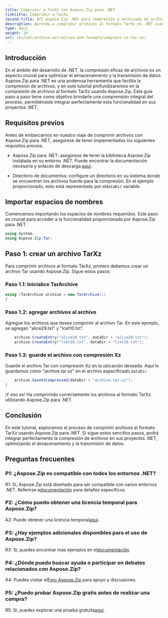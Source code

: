 ```yaml
---
title: Comprimir a TarXz con Aspose.Zip para .NET
linktitle: Comprimir a TarXz
second_title: API Aspose.Zip .NET para compresión y archivado de archivos
description: Aprenda a comprimir archivos al formato TarXz en .NET usando Aspose.Zip. Siga nuestra guía paso a paso para un almacenamiento y transmisión de archivos eficiente.
type: docs
weight: 14
url: /es/net/archive-extraction-and-formats/compress-to-tar-xz/
---
```

## Introducción

En el ámbito del desarrollo de .NET, la compresión eficaz de archivos es un aspecto crucial para optimizar el almacenamiento y la transmisión de datos. Aspose.Zip para .NET es una poderosa herramienta que facilita la compresión de archivos, y en este tutorial profundizaremos en la compresión de archivos al formato TarXz usando Aspose.Zip. Esta guía paso a paso tiene como objetivo brindarle una comprensión integral del proceso, permitiéndole integrar perfectamente esta funcionalidad en sus proyectos .NET.

## Requisitos previos

Antes de embarcarnos en nuestro viaje de comprimir archivos con Aspose.Zip para .NET, asegúrese de tener implementados los siguientes requisitos previos:

-  Aspose.Zip para .NET: asegúrese de tener la biblioteca Aspose.Zip instalada en su entorno .NET. Puede encontrar la documentación necesaria y enlaces de descarga.[aquí](https://reference.aspose.com/zip/net/).

-  Directorio de documentos: configure un directorio en su sistema donde se encuentran los archivos fuente para la compresión. En el ejemplo proporcionado, esto está representado por el`dataDir` variable.

## Importar espacios de nombres

Comencemos importando los espacios de nombres requeridos. Este paso es crucial para acceder a la funcionalidad proporcionada por Aspose.Zip para .NET.

```csharp
using System;
using Aspose.Zip.Tar;
```

## Paso 1: crear un archivo TarXz

Para comprimir archivos al formato TarXz, primero debemos crear un archivo Tar usando Aspose.Zip. Sigue estos pasos:

### Paso 1.1: Inicialice TarArchive

```csharp
using (TarArchive archive = new TarArchive())
{
```

### Paso 1.2: agregar archivos al archivo

Agregue los archivos que desea comprimir al archivo Tar. En este ejemplo, se agregan "alice29.txt" y "lcet10.txt".

```csharp
    archive.CreateEntry("alice29.txt", dataDir + "alice29.txt");
    archive.CreateEntry("lcet10.txt", dataDir + "lcet10.txt");
```

### Paso 1.3: guarde el archivo con compresión Xz

 Guarde el archivo Tar con compresión Xz en la ubicación deseada. Aquí lo guardamos como "archive.tar.xz" en el archivo especificado.`dataDir`.

```csharp
    archive.SaveXzCompressed(dataDir + "archive.tar.xz");
}
```

¡Y eso es! Ha comprimido correctamente los archivos al formato TarXz utilizando Aspose.Zip para .NET.

## Conclusión

En este tutorial, exploramos el proceso de comprimir archivos al formato TarXz usando Aspose.Zip para .NET. Si sigue estos sencillos pasos, podrá integrar perfectamente la compresión de archivos en sus proyectos .NET, optimizando el almacenamiento y la transmisión de datos.

## Preguntas frecuentes

### P1: ¿Aspose.Zip es compatible con todos los entornos .NET?

 R1: Sí, Aspose.Zip está diseñado para ser compatible con varios entornos .NET. Referirse a[documentación](https://reference.aspose.com/zip/net/) para detalles específicos.

### P2: ¿Cómo puedo obtener una licencia temporal para Aspose.Zip?

 A2: Puede obtener una licencia temporal[aquí](https://purchase.aspose.com/temporary-license/).

### P3: ¿Hay ejemplos adicionales disponibles para el uso de Aspose.Zip?

 R3: Sí, puedes encontrar más ejemplos en el[documentación](https://reference.aspose.com/zip/net/).

### P4: ¿Dónde puedo buscar ayuda o participar en debates relacionados con Aspose.Zip?

 A4: Puedes visitar el[Foro Aspose.Zip](https://forum.aspose.com/c/zip/37) para apoyo y discusiones.

### P5: ¿Puedo probar Aspose.Zip gratis antes de realizar una compra?

 R5: Sí, puedes explorar una prueba gratuita[aquí](https://releases.aspose.com/zip/net).